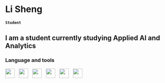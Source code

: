 # Li Sheng

**`Student`**

I am a student currently studying Applied AI and Analytics
---
### Language and tools

<img align='left' width='30px' style ='padding-right: 10px' src="https://cdn.jsdelivr.net/gh/devicons/devicon@latest/icons/javascript/javascript-original.svg" />
<img align='left' width='30px' style ='padding-right: 10px' src="https://cdn.jsdelivr.net/gh/devicons/devicon@latest/icons/nodejs/nodejs-original-wordmark.svg" />
<img align='left' width='30px' style ='padding-right: 10px' src="https://cdn.jsdelivr.net/gh/devicons/devicon@latest/icons/html5/html5-original.svg" />
<img align='left' width='30px' style ='padding-right: 10px' src="https://cdn.jsdelivr.net/gh/devicons/devicon@latest/icons/nodejs/nodejs-original.svg" />
<img align='left' width='30px' style ='padding-right: 10px' src="https://cdn.jsdelivr.net/gh/devicons/devicon@latest/icons/python/python-original.svg" />
<img align='left' width='30px' style ='padding-right: 10px' src="https://cdn.jsdelivr.net/gh/devicons/devicon@latest/icons/jupyter/jupyter-original.svg" />
          
          
          
